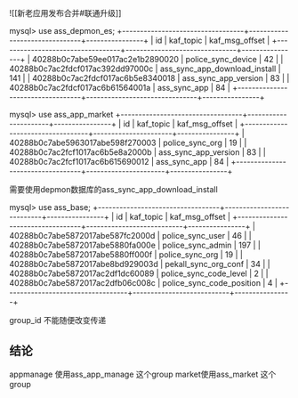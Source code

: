 ![[新老应用发布合并#联通升级]]


mysql> use ass_depmon_es;
+----------------------------------+-------------------------------+----------------+
| id                               | kaf_topic                     | kaf_msg_offset |
+----------------------------------+-------------------------------+----------------+
| 40288b0c7abe59ee017ac2e1b2890020 | police_sync_device            |             42 |
| 40288b0c7ac2fdcf017ac392dd97000c | ass_sync_app_download_install |            141 |
| 40288b0c7ac2fdcf017ac6b5e8340018 | ass_sync_app_version          |             83 |
| 40288b0c7ac2fdcf017ac6b61564001a | ass_sync_app                  |             84 |
+----------------------------------+-------------------------------+----------------+

mysql> use ass_app_market
+----------------------------------+----------------------+----------------+
| id                               | kaf_topic            | kaf_msg_offset |
+----------------------------------+----------------------+----------------+
| 40288b0c7abe5963017abe598f270003 | police_sync_org      |             19 |
| 40288b0c7ac2fcf1017ac6b5e8a2000b | ass_sync_app_version |             83 |
| 40288b0c7ac2fcf1017ac6b615690012 | ass_sync_app         |             84 |
+----------------------------------+----------------------+----------------+

需要使用depmon数据库的ass_sync_app_download_install

mysql> use ass_base;
+----------------------------------+---------------------------+----------------+
| id                               | kaf_topic                 | kaf_msg_offset |
+----------------------------------+---------------------------+----------------+
| 40288b0c7abe5872017abe587fc2000d | police_sync_user          |             46 |
| 40288b0c7abe5872017abe5880fa000e | police_sync_admin         |            197 |
| 40288b0c7abe5872017abe5880ff000f | police_sync_org           |             19 |
| 40288b0c7abe5872017abe8bd929003d | pekall_sync_org_conf      |             34 |
| 40288b0c7abe5872017ac2df1dc60089 | police_sync_code_level    |              2 |
| 40288b0c7abe5872017ac2dfb06c008c | police_sync_code_position |              4 |
+----------------------------------+---------------------------+----------------+

group_id 不能随便改变传递
## 结论
appmanage 使用ass_app_manage  这个group
market使用ass_market  这个group